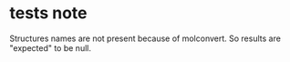 # tests note

Structures names are not present because of molconvert. So results are "expected" to be null.